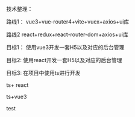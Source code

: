 技术整理：

路线1： vue3+vue-router4+vite+vuex+axios+ui库

路线2 react+redux+react-router-dom+axios+ui库


目标1： 使用vue3开发一套H5以及对应的后台管理

目标2: 使用react开发一套H5以及对应的后台管理

目标3: 在项目中使用ts进行开发

ts+ react

ts+vue3

test